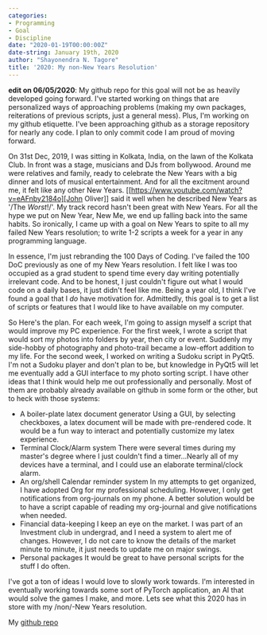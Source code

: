```yaml
---
categories:
- Programming
- Goal
- Discipline
date: "2020-01-19T00:00:00Z"
date-string: January 19th, 2020
author: "Shayonendra N. Tagore"
title: '2020: My non-New Years Resolution'
---
```


**edit on 06/05/2020**: My github repo for this goal will not be as heavily developed going forward. I've started working on things that are personalized ways of approaching problems (making my own packages, reiterations of previous scripts, just a general mess). Plus, I'm working on my github etiquette. I've been approaching github as a storage repository for nearly any code. I plan to only commit code I am proud of moving forward.

On 31st Dec, 2019, I was sitting in Kolkata, India, on the lawn of the Kolkata Club.  In front was a stage, musicians and DJs from bollywood.  Around me were relatives and family, ready to celebrate the New Years with a big dinner and lots of musical entertainment.  And for all the excitment around me, it felt like any other New Years. [[https://www.youtube.com/watch?v=eAFnby2184o][John Oliver]] said it well when he described New Years as '/The *Worst*!/'.  My track record hasn't been great with New Years.  For all the hype we put on New Year, New Me, we end up falling back into the same habits.  So ironically, I came up with a goal on New Years to spite to all my failed New Years resolution; to write 1-2 scripts a week for a year in any programming language.

In essence, I'm just rebranding the 100 Days of Coding.  I've failed the 100 DoC previously as one of my New Years resolution.  I felt like I was too occupied as a grad student to spend time every day writing potentially irrelevant code.  And to be honest, I just couldn't figure out what I would code on a daily bases, it just didn't feel like me.  Being a year old, I think I've found a goal that I _do_ have motivation for.  Admittedly, this goal is to get a list of scripts or features that I would like to have available on my computer.

So Here's the plan.  For each week, I'm going to assign myself a script that would improve my PC experience.  For the first week, I wrote a script that would sort my photos into folders by year, then city or event.  Suddenly my side-hobby of photography and photo-trail became a low-effort addition to my life.  For the second week, I worked on writing a Sudoku script in PyQt5.  I'm not a Sudoku player and don't plan to be, but knowledge in PyQt5 will let me eventually add a GUI interface to my photo sorting script.  I have other ideas that I think would help me out professionally and personally.  Most of them are probably already available on github in some form or the other, but to heck with those systems:

- A boiler-plate latex document generator
    Using a GUI, by selecting checkboxes, a latex document will be made with pre-rendered code.  It would be a fun way to interact and potentially customize my latex experience.
- Terminal Clock/Alarm system
    There were several times during my master's degree where I just couldn't find a timer...Nearly all of my devices have a terminal, and I could use an elaborate terminal/clock alarm.
- An org/shell Calendar reminder system
    In my attempts to get organized, I have adopted Org for my professional scheduling.  However, I only get notifications from org-journals on my phone.  A better solution would be to have a script capable of reading my org-journal and give notifications when needed.
- Financial data-keeping
    I keep an eye on the market. I was part of an Investment club in undergrad, and I need a system to alert me of changes. However, I do not care to know the details of the market minute to minute, it just needs to update me on major swings.
- Personal packages
    It would be great to have personal scripts for the stuff I do often.

I've got a ton of ideas I would love to slowly work towards.  I'm interested in eventually working towards some sort of PyTorch application, an AI that would solve the games I make, and more.  Lets see what this 2020 has in store with my /non/-New Years resolution.

My [github repo](https://github.com/SNTag/weekly-program)
